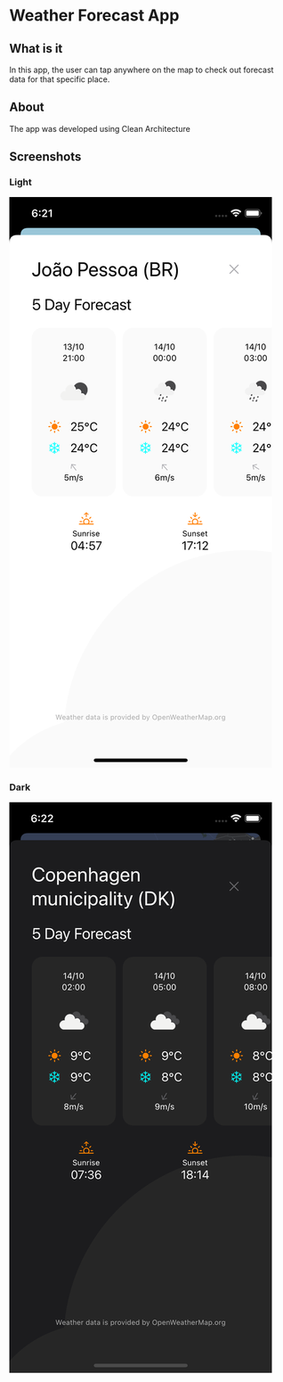 # Weather Forecast App

## What is it
In this app, the user can tap anywhere on the map to check out forecast data for that specific place.

## About
The app was developed using Clean Architecture

## Screenshots
### Light 
![Screenshot](https://github.com/davidfreitas/weather-app/blob/main/Screenshots/Simulator%20Screen%20Shot%20-%20iPhone%2011%20Pro%20-%202020-10-13%20at%2018.21.54.png)

### Dark 
![Screenshot](https://github.com/davidfreitas/weather-app/blob/main/Screenshots/Simulator%20Screen%20Shot%20-%20iPhone%2011%20Pro%20-%202020-10-13%20at%2018.22.58.png)
